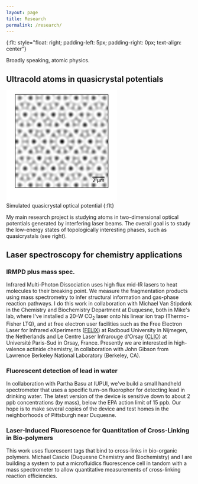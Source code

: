```yaml
---
layout: page
title: Research
permalink: /research/
---
```

{:flt: style="float: right; padding-left: 5px; padding-right: 0px; text-align: center"}

Broadly speaking, atomic physics.

## Ultracold atoms in quasicrystal potentials
![quasicrystal potential](.\assets\qx-atoms-zoom-sm.png)<br />
Simulated quasicrystal optical potential
{:flt}

My main research project is studying atoms in two-dimensional optical potentials generated by interfering laser beams.  The overall goal is to study the low-energy states of topologically interesting phases, such as quasicrystals (see right).

## Laser spectroscopy for chemistry applications
### IRMPD plus mass spec.
Infrared Multi-Photon Dissociation uses high flux mid-IR lasers to heat molecules to their breaking point.
We measure the fragmentation products using mass spectrometry to infer structural information and gas-phase reaction pathways.
I do this work in collaboration with Michael Van Stipdonk in the Chemistry and Biochemistry Department at Duquesne,
both in Mike's lab, where I've installed a 20-W CO<sub>2</sub> laser onto his linear ion trap (Thermo-Fisher LTQ),
and at free electron user facilities such as the Free Electron Laser for Infrared eXperiments ([FELIX](http://www.ru.nl/felix/)) at Radboud University in Nijmegen, the Netherlands and Le Centre Laser Infrarouge d'Orsay ([CLIO](http://old.clio.lcp.u-psud.fr/clio_eng/clio_eng.htm)) at Université Paris-Sud in Orsay, France.
Presently we are interested in high-valence actinide chemistry, in collaboration with John Gibson from Lawrence Berkeley National Laboratory (Berkeley, CA).

### Fluorescent detection of lead in water
In collaboration with Partha Basu at IUPUI, we've build a small handheld spectrometer that uses a specific turn-on fluorophor for detecting lead in drinking water.  The latest version of the device is sensitive down to about 2 ppb concentrations (by mass), below the EPA action limit of 15 ppb.  Our hope is to make several copies of the device and test homes in the neighborhoods of Pittsburgh near Duquesne.

### Laser-Induced Fluorescence for Quantitation of Cross-Linking in Bio-polymers
This work uses fluorescent tags that bind to cross-links in bio-organic polymers.  Michael Cascio (Duquesne Chemistry and Biochemistry) and I are building a system to put a microfluidics fluorescence cell in tandom with a mass spectrometer to allow quantitative measurements of cross-linking reaction efficiencies.
